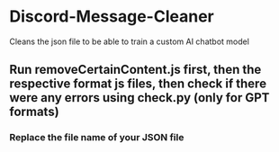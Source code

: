 # Discord-Message-Cleaner
Cleans the json file to be able to train a custom AI chatbot model

## Run removeCertainContent.js first, then the respective format js files, then check if there were any errors using check.py (only for GPT formats)

### Replace the file name of your JSON file
